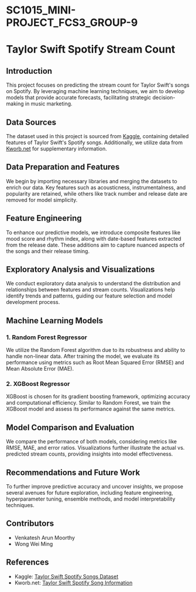 # SC1015_MINI-PROJECT_FCS3_GROUP-9
# Taylor Swift Spotify Stream Count

## Introduction
This project focuses on predicting the stream count for Taylor Swift's songs on Spotify. By leveraging machine learning techniques, we aim to develop models that provide accurate forecasts, facilitating strategic decision-making in music marketing.

## Data Sources
The dataset used in this project is sourced from [Kaggle](https://www.kaggle.com), containing detailed features of Taylor Swift's Spotify songs. Additionally, we utilize data from [Kworb.net](https://kworb.net/spotify/artist/06HL4z0CvFAxyc27GXpf02_songs.html) for supplementary information.

## Data Preparation and Features
We begin by importing necessary libraries and merging the datasets to enrich our data. Key features such as acousticness, instrumentalness, and popularity are retained, while others like track number and release date are removed for model simplicity.

## Feature Engineering
To enhance our predictive models, we introduce composite features like mood score and rhythm index, along with date-based features extracted from the release date. These additions aim to capture nuanced aspects of the songs and their release timing.

## Exploratory Analysis and Visualizations
We conduct exploratory data analysis to understand the distribution and relationships between features and stream counts. Visualizations help identify trends and patterns, guiding our feature selection and model development process.

## Machine Learning Models
### 1. Random Forest Regressor
We utilize the Random Forest algorithm due to its robustness and ability to handle non-linear data. After training the model, we evaluate its performance using metrics such as Root Mean Squared Error (RMSE) and Mean Absolute Error (MAE).

### 2. XGBoost Regressor
XGBoost is chosen for its gradient boosting framework, optimizing accuracy and computational efficiency. Similar to Random Forest, we train the XGBoost model and assess its performance against the same metrics.

## Model Comparison and Evaluation
We compare the performance of both models, considering metrics like RMSE, MAE, and error ratios. Visualizations further illustrate the actual vs. predicted stream counts, providing insights into model effectiveness.

## Recommendations and Future Work
To further improve predictive accuracy and uncover insights, we propose several avenues for future exploration, including feature engineering, hyperparameter tuning, ensemble methods, and model interpretability techniques.

## Contributors
- Venkatesh Arun Moorthy
- Wong Wei Ming


## References
- Kaggle: [Taylor Swift Spotify Songs Dataset](https://www.kaggle.com)
- Kworb.net: [Taylor Swift Spotify Song Information](https://kworb.net/spotify/artist/06HL4z0CvFAxyc27GXpf02_songs.html)

